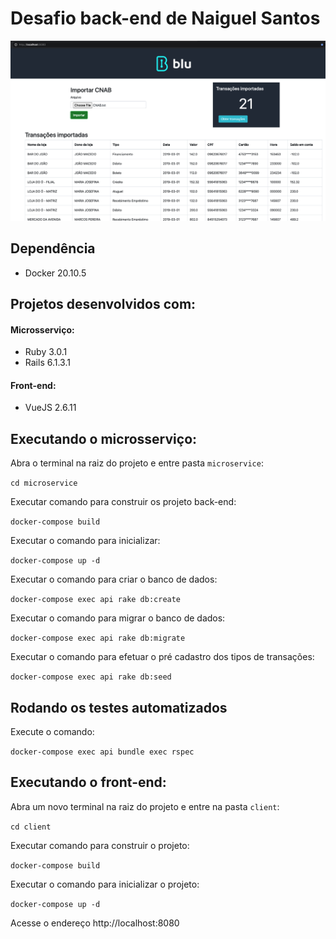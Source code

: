 # Desafio back-end de Naiguel Santos

![screenshot](./screenshot.png)

## Dependência
- Docker 20.10.5

## Projetos desenvolvidos com:
#### Microsserviço:
- Ruby 3.0.1
- Rails 6.1.3.1
#### Front-end:
- VueJS 2.6.11

## Executando o microsserviço:

Abra o terminal na raiz do projeto e entre pasta `microservice`:

`cd microservice`

Executar comando para construir os projeto back-end:

`docker-compose build`

Executar o comando para inicializar:

`docker-compose up -d`

Executar o comando para criar o banco de dados:

`docker-compose exec api rake db:create`

Executar o comando para migrar o banco de dados:

`docker-compose exec api rake db:migrate`

Executar o comando para efetuar o pré cadastro dos tipos de transações:

`docker-compose exec api rake db:seed`

## Rodando os testes automatizados

Execute o comando:

`docker-compose exec api bundle exec rspec`

## Executando o front-end:

Abra um novo terminal na raiz do projeto e entre na pasta  `client`:

`cd client`

Executar comando para construir o projeto:

`docker-compose build`

Executar o comando para inicializar o projeto:

`docker-compose up -d`

Acesse o endereço http://localhost:8080